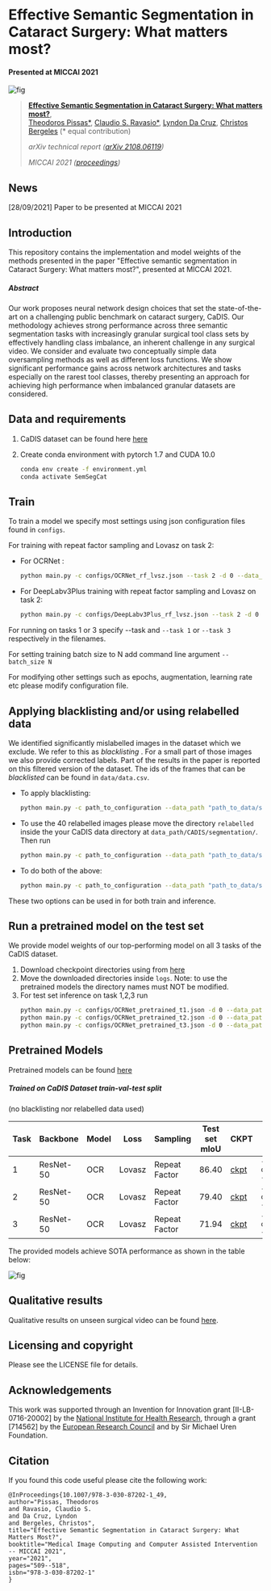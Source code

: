 # Effective Semantic Segmentation in Cataract Surgery: What matters most? 
#### Presented at MICCAI 2021

![fig](https://github.com/RViMLab/MICCAI2021_Cataract_semantic_segmentation/blob/main/misc/fig1v2.PNG)

> [**Effective Semantic Segmentation in Cataract Surgery: What matters most?**](https://arxiv.org/pdf/2108.06119),            
> [Theodoros Pissas*](https://rvim.online/author/theodoros-pissas/), [Claudio S. Ravasio*](https://rvim.online/author/claudio-ravasio/), [Lyndon Da Cruz](), [Christos Bergeles](https://rvim.online/author/christos-bergeles/)  (* equal contribution) <br>
>
> *arXiv technical report ([arXiv 2108.06119](https://arxiv.org/pdf/2108.06119))*
>
> *MICCAI 2021 ([proceedings](https://link.springer.com/chapter/10.1007/978-3-030-87202-1_49))*


## News
[28/09/2021] Paper to be presented at MICCAI 2021

## Introduction

This repository contains the implementation and model weights 
of the methods presented in the paper "Effective semantic segmentation in Cataract Surgery: What matters most?", presented at MICCAI 2021.

##### Abstract

Our work proposes neural network design choices that set the
state-of-the-art on a challenging public benchmark on cataract surgery,
CaDIS. Our methodology achieves strong performance across three semantic segmentation tasks with increasingly granular surgical tool class
sets by effectively handling class imbalance, an inherent challenge in
any surgical video. We consider and evaluate two conceptually simple
data oversampling methods as well as different loss functions. We show
significant performance gains across network architectures and tasks especially on the rarest tool classes, thereby presenting an approach for
achieving high performance when imbalanced granular datasets are considered. 

## Data and requirements
1) CaDIS dataset can be found here [here](https://cataracts.grand-challenge.org/CaDIS/)

2) Create conda environment with pytorch 1.7 and CUDA 10.0
    ```bash
    conda env create -f environment.yml 
    conda activate SemSegCat
    ```

## Train
To train a model we specify most settings using json configuration files found in ```configs```. 

For training with repeat factor sampling and Lovasz on task 2:
- For OCRNet :
    ```bash
    python main.py -c configs/OCRNet_rf_lvsz.json --task 2 -d 0 --data_path "path_to_data/segmentation"
    ```
- For DeepLabv3Plus training with repeat factor sampling and Lovasz on task 2:
    ```bash
    python main.py -c configs/DeepLabv3Plus_rf_lvsz.json --task 2 -d 0 --data_path "path_to_data/segmentation"
    ```
For running on tasks 1 or 3 specify --task and ```--task 1``` or ```--task 3``` respectively in the filenames.

For setting training batch size to N add command line argument  ```--batch_size N``` 

For modifying other settings such as epochs, augmentation, learning rate etc please modify configuration file. 
 
## Applying blacklisting and/or using relabelled data
We identified significantly mislabelled images in the dataset which we exclude. We refer to this as  <em> blacklisting </em>. For a small part of those images we also provide corrected labels.
Part of the results in the paper is reported on this filtered version of the dataset. The ids of the frames that can be <em> blacklisted </em> can be found in ```data/data.csv```. 

- To apply blacklisting: 
    ```bash
    python main.py -c path_to_configuration --data_path "path_to_data/segmentation" --blacklisting True
    ```
- To use the 40 relabelled images please move the directory ```relabelled``` inside the your CaDIS data directory at ```data_path/CADIS/segmentation/```. Then run
    ```bash
    python main.py -c path_to_configuration --data_path "path_to_data/segmentation" --use_relabeled True
    ```
- To do both of the above:
    ```bash
    python main.py -c path_to_configuration --data_path "path_to_data/segmentation" --blacklisting True --use_relabeled True
    ```
These two options can be used in for both train and inference. 
  
## Run a pretrained model on the test set
We provide model weights of our top-performing model on all 3 tasks of the CaDIS dataset.
1) Download checkpoint directories using from [here](https://drive.google.com/drive/folders/1Tv9Br1VClB7JzpjgStmQLAFb6Aavdf_v?usp=sharing)
2) Move the downloaded directories inside ```logs```. Note: to use the pretrained models the directory names must NOT be modified.
3) For test set inference on task 1,2,3 run 
    ```bash
    python main.py -c configs/OCRNet_pretrained_t1.json -d 0 --data_path "path_to_data/segmentation"
    python main.py -c configs/OCRNet_pretrained_t2.json -d 0 --data_path "path_to_data/segmentation"
    python main.py -c configs/OCRNet_pretrained_t3.json -d 0 --data_path "path_to_data/segmentation"
    ```


## Pretrained Models
Pretrained models can be found [here](https://drive.google.com/drive/folders/1Tv9Br1VClB7JzpjgStmQLAFb6Aavdf_v?usp=sharing)
##### Trained on CaDIS Dataset train-val-test split 
(no blacklisting nor relabelled data used)

|Task       | Backbone  | Model     | Loss       | Sampling      | Test set mIoU | CKPT | args to train | args for inference |
| --------- | --------- | ----------| ---------- | --------- | ------- | ---------- | -------------------- | -------------------- |
| 1         | ResNet-50 | OCR       | Lovasz     | Repeat Factor | 86.40| [ckpt](https://drive.google.com/drive/folders/1btnFihg8gIssxFg2UmZXjr0NjS343rDQ?usp=sharing) |```-c configs/OCRNet_rf_lvsz.json -t 1```| ```-c configs/OCRNet_pretrained_t1.json```|
| 2         | ResNet-50 | OCR       | Lovasz     | Repeat Factor | 79.40| [ckpt](https://drive.google.com/drive/folders/1Z5AZ5aNCaNDi1zGArQTzAOt8uCVLmnRy?usp=sharing) |```-c configs/OCRNet_rf_lvsz.json -t 2```| ```-c configs/OCRNet_pretrained_t2.json```|
| 3         | ResNet-50 | OCR       | Lovasz     | Repeat Factor | 71.94| [ckpt](https://drive.google.com/drive/folders/1igYtGpwk8s6oirH5rCz1XF0YIxHwxRuh?usp=sharing) |```-c configs/OCRNet_rf_lvsz.json -t 3```| ```-c configs/OCRNet_pretrained_t3.json```|

The provided models achieve SOTA performance as shown in the table below: 

![fig](https://github.com/RViMLab/MICCAI2021_Cataract_semantic_segmentation/blob/main/misc/table1.png)

## Qualitative results
Qualitative results on unseen surgical video can be found [here](https://youtu.be/twVIPUj1WZM).

## Licensing and copyright 

Please see the LICENSE file for details.

## Acknowledgements
[nihr]: http://www.nihr.ac.uk/
[erc]: https://erc.europa.eu/
This work was supported through an Invention for Innovation grant [II-LB-0716-20002] by the [National Institute for Health Research][nihr],
through a grant [714562] by the [European Research Council][erc] and by Sir Michael Uren Foundation.

## Citation
If you found this code useful please cite the following work:

```
@InProceedings{10.1007/978-3-030-87202-1_49,
author="Pissas, Theodoros
and Ravasio, Claudio S.
and Da Cruz, Lyndon
and Bergeles, Christos",
title="Effective Semantic Segmentation in Cataract Surgery: What Matters Most?",
booktitle="Medical Image Computing and Computer Assisted Intervention -- MICCAI 2021",
year="2021",
pages="509--518",
isbn="978-3-030-87202-1"
}
```
